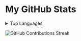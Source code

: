 # My GitHub Stats

<details>
<summary>Top Languages</summary>
<br>
  
  ![Top Languages](https://github-readme-stats.vercel.app/api/top-langs/?username=SumitNepal10)
</details>

![GitHub Contributions Streak](https://github-readme-streak-stats.herokuapp.com/?user=SumitNepal10)
